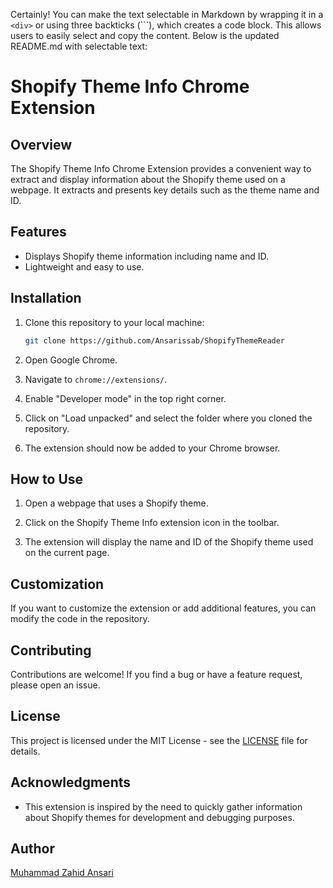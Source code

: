 Certainly! You can make the text selectable in Markdown by wrapping it in a `<div>` or using three backticks (```), which creates a code block. This allows users to easily select and copy the content. Below is the updated README.md with selectable text:

# Shopify Theme Info Chrome Extension

## Overview

The Shopify Theme Info Chrome Extension provides a convenient way to extract and display information about the Shopify theme used on a webpage. It extracts and presents key details such as the theme name and ID.

## Features

- Displays Shopify theme information including name and ID.
- Lightweight and easy to use.

## Installation

1. Clone this repository to your local machine:

   ```bash
   git clone https://github.com/Ansarissab/ShopifyThemeReader
   ```

2. Open Google Chrome.

3. Navigate to `chrome://extensions/`.

4. Enable "Developer mode" in the top right corner.

5. Click on "Load unpacked" and select the folder where you cloned the repository.

6. The extension should now be added to your Chrome browser.

## How to Use

1. Open a webpage that uses a Shopify theme.

2. Click on the Shopify Theme Info extension icon in the toolbar.

3. The extension will display the name and ID of the Shopify theme used on the current page.

## Customization

If you want to customize the extension or add additional features, you can modify the code in the repository.

## Contributing

Contributions are welcome! If you find a bug or have a feature request, please open an issue.

## License

This project is licensed under the MIT License - see the [LICENSE](LICENSE) file for details.

## Acknowledgments

- This extension is inspired by the need to quickly gather information about Shopify themes for development and debugging purposes.

## Author

[Muhammad Zahid Ansari](https://github.com/Ansarissab)
